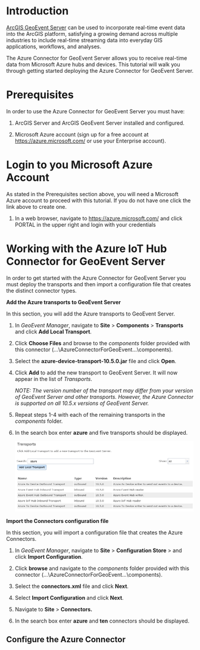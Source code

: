 Introduction
============

[ArcGIS GeoEvent
Server](http://www.esri.com/software/arcgis/arcgisserver/extensions/geoevent-extension)
can be used to incorporate real-time event data into the ArcGIS platform,
satisfying a growing demand across multiple industries to include real-time
streaming data into everyday GIS applications, workflows, and analyses.

The Azure Connector for GeoEvent Server allows you to receive real-time data
from Microsoft Azure hubs and devices. This tutorial will walk you through
getting started deploying the Azure Connector for GeoEvent Server.

Prerequisites
=============

In order to use the Azure Connector for GeoEvent Server you must have:

1.  ArcGIS Server and ArcGIS GeoEvent Server installed and configured.

2.  Microsoft Azure account (sign up for a free account at
    <https://azure.microsoft.com/> or use your Enterprise account).

Login to you Microsoft Azure Account
====================================

As stated in the Prerequisites section above, you will need a Microsoft Azure
account to proceed with this tutorial. If you do not have one click the link
above to create one.

1.  In a web browser, navigate to <https://azure.microsoft.com/> and click
    PORTAL in the upper right and login with your credentials

Working with the Azure IoT Hub Connector for GeoEvent Server
============================================================

In order to get started with the Azure Connector for GeoEvent Server you must
deploy the transports and then import a configuration file that creates the
distinct connector types.

**Add the Azure transports to GeoEvent Server**

In this section, you will add the Azure transports to GeoEvent Server.

1.  In *GeoEvent Manager*, navigate to **Site** \> **Components** \>
    **Transports** and click **Add Local Transport**.

2.  Click **Choose Files** and browse to the *components* folder provided with
    this connector (…\\AzureConnectorForGeoEvent…\\components).

3.  Select the **azure-device-transport-10.5.0.jar** file and click **Open**.

4.  Click **Add** to add the new transport to GeoEvent Server. It will now
    appear in the list of *Transports*.

    *NOTE: The version number of the transport may differ from your version of
    GeoEvent Server and other transports. However, the Azure Connector is
    supported on all 10.5.x versions of GeoEvent Server.*

5.  Repeat steps 1-4 with each of the remaining transports in the *components*
    folder.

6.  In the search box enter **azure** and five transports should be displayed.

    ![](media/480e8052aca0bb20b3857337eef823c2.jpg)

**Import the Connectors configuration file**

In this section, you will import a configuration file that creates the Azure
Connectors.

1.  In *GeoEvent Manager*, navigate to **Site** \> **Configuration Store** \>
    and click **Import Configuration**.

2.  Click **browse** and navigate to the *components* folder provided with this
    connector (…\\AzureConnectorForGeoEvent…\\components).

3.  Select the **connectors.xml** file and click **Next**.

4.  Select **Import Configuration** and click **Next**.

5.  Navigate to **Site** \> **Connectors.**

6.  In the search box enter **azure** and **ten** connectors should be
    displayed.

Configure the Azure Connector
-----------------------------




